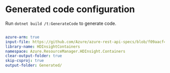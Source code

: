 # Generated code configuration

Run `dotnet build /t:GenerateCode` to generate code.

``` yaml

azure-arm: true
input-file: https://github.com/Azure/azure-rest-api-specs/blob/f09aacf4c6b63be416212cb182f6b31e8bc6d545/specification/hdinsight/resource-manager/Microsoft.HDInsight/HDInsightOnAks/preview/2023-06-01-preview/hdinsight.json
library-name: HDInsightContainers
namespace: Azure.ResourceManager.HDInsight.Containers
clear-output-folder: true
skip-csproj: true
output-folder: Generated/
```
